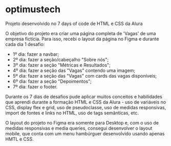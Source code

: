 # optimustech
Projeto desenvolvido no 7 days of code de HTML e CSS da Alura

O objetivo do projeto era criar uma página completa de 'Vagas' de uma empresa fictícia. Para isso, recebi o layout da página no Figma e durante cada dia 1 desafio:
- 1º dia: fazer a navbar;
- 2º dia: fazer a seção/cabeçalho "Sobre nós";
- 3º dia: fazer a seção "Métricas e Resultados";
- 4º dia: fazer a seção das "Vagas" contendo uma imagem;
- 5º dia: fazer a seção das "Vagas" com cards das vagas disponíveis;
- 6º dia: fazer a seção "Depoimentos";
- 7º dia: fazer o footer.

Durante os 7 dias de desafios pude aplicar muitos conceitos e habilidades que aprendi durante a formação HTML e CSS da Alura - uso de variáveis no CSS, display flex e grid, uso de pseudoclasse, uso de medidas responsivas, import de fontes e links no HTML, uso de tags semânticas, etc.

O layout do projeto no Figma era somente para Desktop e, com o uso de medidas responsivas e media queries, consegui desenvolver o layout mobile, que conta com um menu hambúrguer desenvolvido usando apenas HMTL e CSS.
